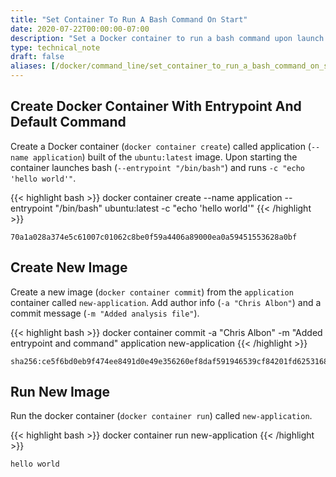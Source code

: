 ```yaml
---
title: "Set Container To Run A Bash Command On Start"
date: 2020-07-22T00:00:00-07:00
description: "Set a Docker container to run a bash command upon launch in Docker."
type: technical_note
draft: false
aliases: [/docker/command_line/set_container_to_run_a_bash_command_on_start/]
---
```


## Create Docker Container With Entrypoint And Default Command

Create a Docker container (`docker container create`) called application (`--name application`) built of the `ubuntu:latest` image. Upon starting the container launches bash (`--entrypoint "/bin/bash"`) and runs `-c "echo 'hello world'"`.

{{< highlight bash >}}
docker container create --name application --entrypoint "/bin/bash" ubuntu:latest -c "echo 'hello world'"
{{< /highlight >}}
```
70a1a028a374e5c61007c01062c8be0f59a4406a89000ea0a59451553628a0bf
```

## Create New Image

Create a new image (`docker container commit`) from the `application` container called `new-application`. Add author info (`-a "Chris Albon"`) and a commit message (`-m "Added analysis file"`).

{{< highlight bash >}}
docker container commit -a "Chris Albon" -m "Added entrypoint and command" application new-application
{{< /highlight >}}
```
sha256:ce5f6bd0eb9f474ee8491d0e49e356260ef8daf591946539cf84201fd6253168
```

## Run New Image

Run the docker container (`docker container run`) called `new-application`.

{{< highlight bash >}}
docker container run new-application
{{< /highlight >}}
```
hello world
```